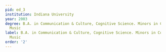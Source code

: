 ```yaml
---
pid: ed_3
institution: Indiana University
year: 2003
degree: B.A. in Communication & Culture, Cognitive Science. Minors in Computer Science,
  Music
label: B.A. in Communication & Culture, Cognitive Science. Minors in Computer Science,
  Music
order: '2'
---
```

